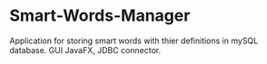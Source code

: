 # Smart-Words-Manager
Application for storing smart words with thier definitions in mySQL database. GUI JavaFX, JDBC connector.


